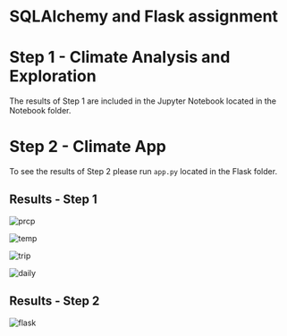 # SQLAlchemy and Flask assignment

# Step 1 - Climate Analysis and Exploration

The results of Step 1 are included in the Jupyter Notebook located in the Notebook folder.

# Step 2 - Climate App

To see the results of Step 2 please run `app.py` located in the Flask folder.

## Results - Step 1

![prcp](../Output/precipitation.png)

![temp](../Output/stat_temp.png)

![trip](../Output/tripavg_temp.png)

![daily](../Output/daily_normals.png)

## Results - Step 2

![flask](../Output/index.png)

